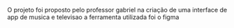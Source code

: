 O projeto foi proposto pelo professor gabriel na criação de uma interface de app de musica e televisao a ferramenta utilizada foi o figma

